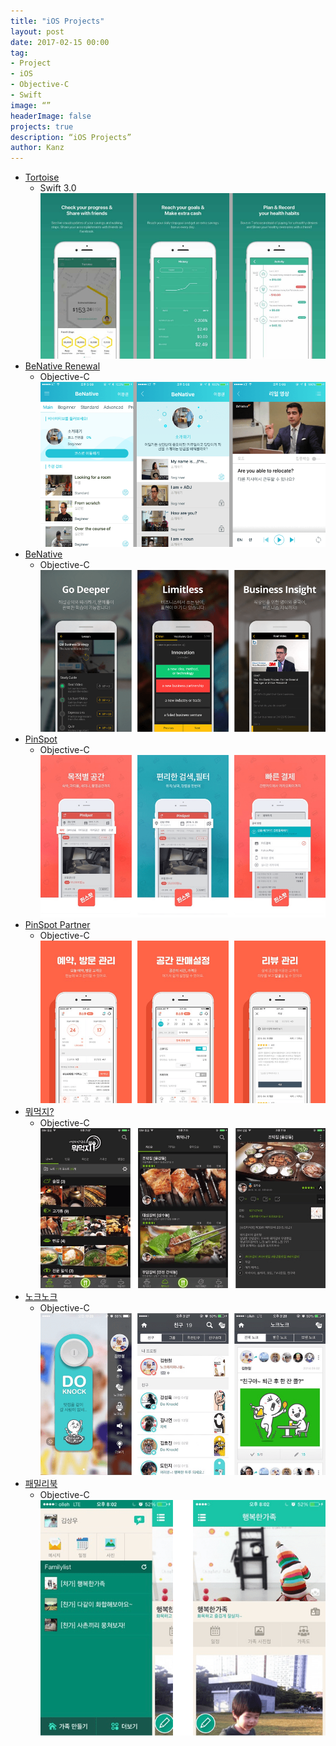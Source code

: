 ```yaml
---
title: "iOS Projects"
layout: post
date: 2017-02-15 00:00
tag: 
- Project
- iOS
- Objective-C
- Swift
image: “”
headerImage: false
projects: true
description: “iOS Projects”
author: Kanz
---
```


* [Tortoise](https://itunes.apple.com/us/app/tortoise-health-savings/id1094936336)
	* Swift 3.0
	![Tortoise](../assets/images/projects/tortoise.png)
* [BeNative Renewal](https://itunes.apple.com/kr/app/bineitibeu-geullobeol-gieob/id915310665?mt=8)
	* Objective-C  
	![BeNative](../assets/images/projects/benative_renewal.png)
* [BeNative](https://itunes.apple.com/kr/app/bineitibeu-geullobeol-gieob/id915310665?mt=8)
	* Objective-C  
	![BeNative](../assets/images/projects/benative.png)
* [PinSpot](https://itunes.apple.com/kr/app/pinseupas-pinspot-sesang-modeungos/id1033106216?mt=8)
	* Objective-C  
	![PinSpot](../assets/images/projects/pinspot.png) 
* [PinSpot Partner](https://itunes.apple.com/kr/app/pinseupas-pateuneo/id1117260351?mt=8)
	* Objective-C  
	![PinSpot Partner](../assets/images/projects/partner.png)  
* [뭐먹지?](https://itunes.apple.com/kr/app/mwomeogji/id1051623108?mt=8)
	* Objective-C    
	![뭐먹지](../assets/images/projects/foodnote.png) 
* [노크노크](https://itunes.apple.com/kr/app/nokeunokeu/id922396277?mt=8)
	* Objective-C   
	![노크노크](../assets/images/projects/knock.png)
* [패밀리북](https://itunes.apple.com/kr/app/paemillibug/id588633215?mt=8)
	* Objective-C   
	![패밀리북](../assets/images/projects/familybook.png)